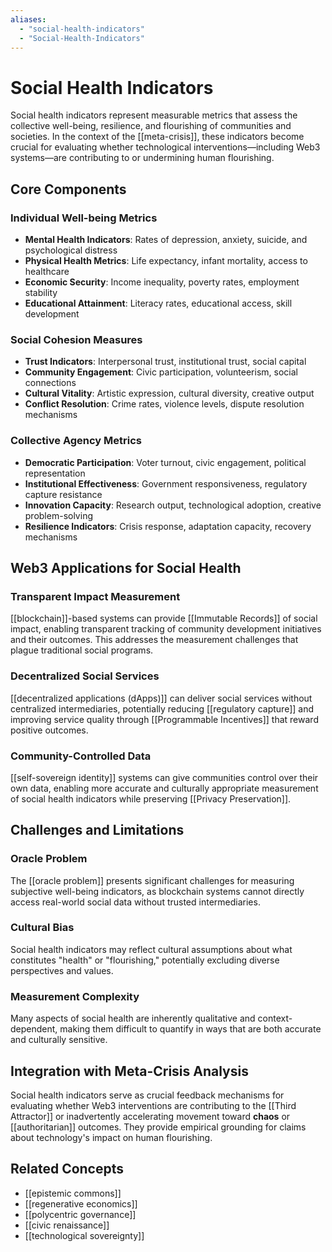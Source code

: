 ```yaml
---
aliases:
  - "social-health-indicators"
  - "Social-Health-Indicators"
---
```


# Social Health Indicators

Social health indicators represent measurable metrics that assess the collective well-being, resilience, and flourishing of communities and societies. In the context of the [[meta-crisis]], these indicators become crucial for evaluating whether technological interventions—including Web3 systems—are contributing to or undermining human flourishing.

## Core Components

### Individual Well-being Metrics
- **Mental Health Indicators**: Rates of depression, anxiety, suicide, and psychological distress
- **Physical Health Metrics**: Life expectancy, infant mortality, access to healthcare
- **Economic Security**: Income inequality, poverty rates, employment stability
- **Educational Attainment**: Literacy rates, educational access, skill development

### Social Cohesion Measures
- **Trust Indicators**: Interpersonal trust, institutional trust, social capital
- **Community Engagement**: Civic participation, volunteerism, social connections
- **Cultural Vitality**: Artistic expression, cultural diversity, creative output
- **Conflict Resolution**: Crime rates, violence levels, dispute resolution mechanisms

### Collective Agency Metrics
- **Democratic Participation**: Voter turnout, civic engagement, political representation
- **Institutional Effectiveness**: Government responsiveness, regulatory capture resistance
- **Innovation Capacity**: Research output, technological adoption, creative problem-solving
- **Resilience Indicators**: Crisis response, adaptation capacity, recovery mechanisms

## Web3 Applications for Social Health

### Transparent Impact Measurement
[[blockchain]]-based systems can provide [[Immutable Records]] of social impact, enabling transparent tracking of community development initiatives and their outcomes. This addresses the measurement challenges that plague traditional social programs.

### Decentralized Social Services
[[decentralized applications (dApps)]] can deliver social services without centralized intermediaries, potentially reducing [[regulatory capture]] and improving service quality through [[Programmable Incentives]] that reward positive outcomes.

### Community-Controlled Data
[[self-sovereign identity]] systems can give communities control over their own data, enabling more accurate and culturally appropriate measurement of social health indicators while preserving [[Privacy Preservation]].

## Challenges and Limitations

### Oracle Problem
The [[oracle problem]] presents significant challenges for measuring subjective well-being indicators, as blockchain systems cannot directly access real-world social data without trusted intermediaries.

### Cultural Bias
Social health indicators may reflect cultural assumptions about what constitutes "health" or "flourishing," potentially excluding diverse perspectives and values.

### Measurement Complexity
Many aspects of social health are inherently qualitative and context-dependent, making them difficult to quantify in ways that are both accurate and culturally sensitive.

## Integration with Meta-Crisis Analysis

Social health indicators serve as crucial feedback mechanisms for evaluating whether Web3 interventions are contributing to the [[Third Attractor]] or inadvertently accelerating movement toward **chaos** or [[authoritarian]] outcomes. They provide empirical grounding for claims about technology's impact on human flourishing.

## Related Concepts
- [[epistemic commons]]
- [[regenerative economics]]
- [[polycentric governance]]
- [[civic renaissance]]
- [[technological sovereignty]]